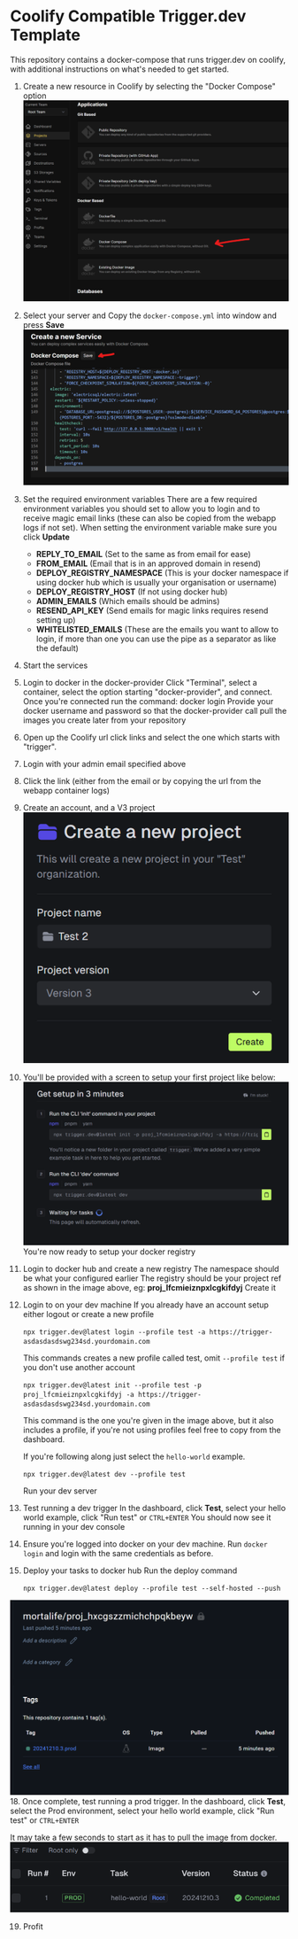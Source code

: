# Coolify Compatible Trigger.dev Template

This repository contains a docker-compose that runs trigger.dev on coolify, with additional instructions on what's needed to get started.

1. Create a new resource in Coolify by selecting the "Docker Compose" option
   ![Docker-compose server](image.png)
2. Select your server and Copy the `docker-compose.yml` into window and press **Save**
   ![Save the compose](image-1.png)
3. Set the required environment variables
   There are a few required environment variables you should set to allow you to login and to receive magic email links (these can also be copied from the webapp logs if not set). When setting the environment variable make sure you click **Update**

   - **REPLY_TO_EMAIL** (Set to the same as from email for ease)
   - **FROM_EMAIL** (Email that is in an approved domain in resend)
   - **DEPLOY_REGISTRY_NAMESPACE** (This is your docker namespace if using docker hub which is usually your organisation or username)
   - **DEPLOY_REGISTRY_HOST** (If not using docker hub)
   - **ADMIN_EMAILS** (Which emails should be admins)
   - **RESEND_API_KEY** (Send emails for magic links requires resend setting up)
   - **WHITELISTED_EMAILS** (These are the emails you want to allow to login, if more than one you can use the pipe as a separator as like the default)

4. Start the services
5. Login to docker in the docker-provider
   Click "Terminal", select a container, select the option starting "docker-provider", and connect.
   Once you're connected run the command: docker login
   Provide your docker username and password so that the docker-provider call pull the images you create later from your repository
6. Open up the Coolify url click links and select the one which starts with "trigger".
7. Login with your admin email specified above
8. Click the link (either from the email or by copying the url from the webapp container logs)
9. Create an account, and a V3 project
   ![Create a V3 project](image-3.png)
10. You'll be provided with a screen to setup your first project like below:
    ![Getting setup](image-4.png)
    You're now ready to setup your docker registry
11. Login to docker hub and create a new registry
    The namespace should be what your configured earlier
    The registry should be your project ref as shown in the image above, eg: **proj_lfcmieiznpxlcgkifdyj**
    Create it
12. Login to on your dev machine
    If you already have an account setup either logout or create a new profile

    `npx trigger.dev@latest login --profile test -a https://trigger-asdasdasdswg234sd.yourdomain.com`
    
    This commands creates a new profile called test, omit `--profile test` if you don't use another account

    `npx trigger.dev@latest init --profile test -p proj_lfcmieiznpxlcgkifdyj -a https://trigger-asdasdasdswg234sd.yourdomain.com`
    
    This command is the one you're given in the image above, but it also includes a profile, if you're not using profiles feel free to copy from the dashboard.

    If you're following along just select the `hello-world` example.

    `npx trigger.dev@latest dev --profile test`
    
    Run your dev server

14. Test running a dev trigger
    In the dashboard, click **Test**, select your hello world example, click "Run test" or `CTRL+ENTER`
    You should now see it running in your dev console

15. Ensure you're logged into docker on your dev machine.
    Run `docker login` and login with the same credentials as before.

16. Deploy your tasks to docker hub
    Run the deploy command

    `npx trigger.dev@latest deploy --profile test --self-hosted --push`

![Deployed into Docker hub](image-6.png)
18. Once complete, test running a prod trigger.
   In the dashboard, click **Test**, select the Prod environment, select your hello world example, click "Run test" or `CTRL+ENTER` 
    
   It may take a few seconds to start as it has to pull the image from docker.
   ![Profit](image-5.png)

19. Profit
